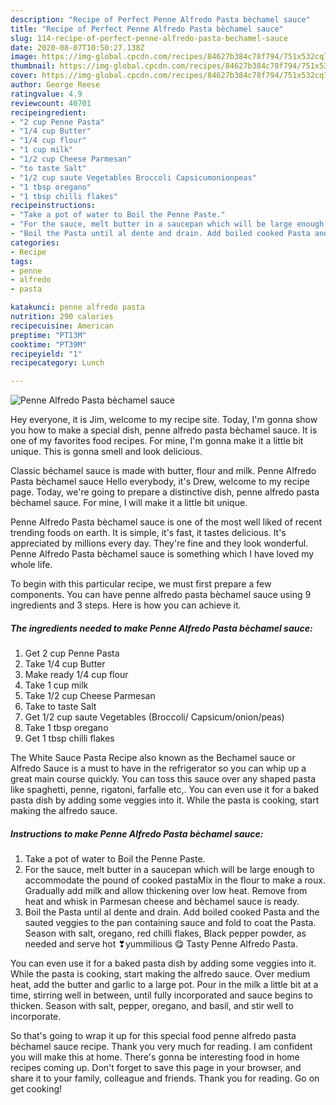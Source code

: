 ```yaml
---
description: "Recipe of Perfect Penne Alfredo Pasta bèchamel sauce"
title: "Recipe of Perfect Penne Alfredo Pasta bèchamel sauce"
slug: 114-recipe-of-perfect-penne-alfredo-pasta-bechamel-sauce
date: 2020-08-07T10:50:27.138Z
image: https://img-global.cpcdn.com/recipes/84627b384c78f794/751x532cq70/penne-alfredo-pasta-bechamel-sauce-recipe-main-photo.jpg
thumbnail: https://img-global.cpcdn.com/recipes/84627b384c78f794/751x532cq70/penne-alfredo-pasta-bechamel-sauce-recipe-main-photo.jpg
cover: https://img-global.cpcdn.com/recipes/84627b384c78f794/751x532cq70/penne-alfredo-pasta-bechamel-sauce-recipe-main-photo.jpg
author: George Reese
ratingvalue: 4.9
reviewcount: 40701
recipeingredient:
- "2 cup Penne Pasta"
- "1/4 cup Butter"
- "1/4 cup flour"
- "1 cup milk"
- "1/2 cup Cheese Parmesan"
- "to taste Salt"
- "1/2 cup saute Vegetables Broccoli Capsicumonionpeas"
- "1 tbsp oregano"
- "1 tbsp chilli flakes"
recipeinstructions:
- "Take a pot of water to Boil the Penne Paste."
- "For the sauce, melt butter in a saucepan which will be large enough to accommodate the pound of cooked pastaMix in the flour to make a roux. Gradually add milk and allow thickening over low heat. Remove from heat and whisk in Parmesan cheese and bèchamel sauce is ready."
- "Boil the Pasta until al dente and drain. Add boiled cooked Pasta and the sauted veggies to the pan containing sauce and fold to coat the Pasta. Season with salt, oregano, red chilli flakes, Black pepper powder, as needed and serve hot ❣yummilious 😋 Tasty Penne Alfredo Pasta."
categories:
- Recipe
tags:
- penne
- alfredo
- pasta

katakunci: penne alfredo pasta 
nutrition: 290 calories
recipecuisine: American
preptime: "PT13M"
cooktime: "PT39M"
recipeyield: "1"
recipecategory: Lunch

---
```



![Penne Alfredo Pasta bèchamel sauce](https://img-global.cpcdn.com/recipes/84627b384c78f794/751x532cq70/penne-alfredo-pasta-bechamel-sauce-recipe-main-photo.jpg)

Hey everyone, it is Jim, welcome to my recipe site. Today, I'm gonna show you how to make a special dish, penne alfredo pasta bèchamel sauce. It is one of my favorites food recipes. For mine, I'm gonna make it a little bit unique. This is gonna smell and look delicious.

Classic béchamel sauce is made with butter, flour and milk. Penne Alfredo Pasta bèchamel sauce Hello everybody, it&#39;s Drew, welcome to my recipe page. Today, we&#39;re going to prepare a distinctive dish, penne alfredo pasta bèchamel sauce. For mine, I will make it a little bit unique.

Penne Alfredo Pasta bèchamel sauce is one of the most well liked of recent trending foods on earth. It is simple, it's fast, it tastes delicious. It's appreciated by millions every day. They're fine and they look wonderful. Penne Alfredo Pasta bèchamel sauce is something which I have loved my whole life.


To begin with this particular recipe, we must first prepare a few components. You can have penne alfredo pasta bèchamel sauce using 9 ingredients and 3 steps. Here is how you can achieve it.

<!--inarticleads1-->

##### The ingredients needed to make Penne Alfredo Pasta bèchamel sauce:

1. Get 2 cup Penne Pasta
1. Take 1/4 cup Butter
1. Make ready 1/4 cup flour
1. Take 1 cup milk
1. Take 1/2 cup Cheese Parmesan
1. Take to taste Salt
1. Get 1/2 cup saute Vegetables (Broccoli/ Capsicum/onion/peas)
1. Take 1 tbsp oregano
1. Get 1 tbsp chilli flakes


The White Sauce Pasta Recipe also known as the Bechamel sauce or Alfredo Sauce is a must to have in the refrigerator so you can whip up a great main course quickly. You can toss this sauce over any shaped pasta like spaghetti, penne, rigatoni, farfalle etc,. You can even use it for a baked pasta dish by adding some veggies into it. While the pasta is cooking, start making the alfredo sauce. 

<!--inarticleads2-->

##### Instructions to make Penne Alfredo Pasta bèchamel sauce:

1. Take a pot of water to Boil the Penne Paste.
1. For the sauce, melt butter in a saucepan which will be large enough to accommodate the pound of cooked pastaMix in the flour to make a roux. Gradually add milk and allow thickening over low heat. Remove from heat and whisk in Parmesan cheese and bèchamel sauce is ready.
1. Boil the Pasta until al dente and drain. Add boiled cooked Pasta and the sauted veggies to the pan containing sauce and fold to coat the Pasta. Season with salt, oregano, red chilli flakes, Black pepper powder, as needed and serve hot ❣yummilious 😋 Tasty Penne Alfredo Pasta.


You can even use it for a baked pasta dish by adding some veggies into it. While the pasta is cooking, start making the alfredo sauce. Over medium heat, add the butter and garlic to a large pot. Pour in the milk a little bit at a time, stirring well in between, until fully incorporated and sauce begins to thicken. Season with salt, pepper, oregano, and basil, and stir well to incorporate. 

So that's going to wrap it up for this special food penne alfredo pasta bèchamel sauce recipe. Thank you very much for reading. I am confident you will make this at home. There's gonna be interesting food in home recipes coming up. Don't forget to save this page in your browser, and share it to your family, colleague and friends. Thank you for reading. Go on get cooking!
